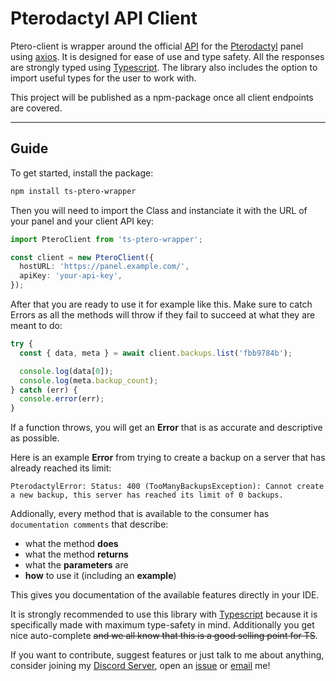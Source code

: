 # Pterodactyl API Client

Ptero-client is wrapper around the official [API](https://dashflo.net/docs/api/pterodactyl/v1/) for the [Pterodactyl](https://pterodactyl.io/) panel using [axios](https://github.com/axios/axios). It is designed for ease of use and type safety. All the responses are strongly typed using [Typescript](https://www.typescriptlang.org/). The library also includes the option to import useful types for the user to work with.

This project will be published as a npm-package once all client endpoints are covered.

---

## Guide

To get started, install the package:

```bash
npm install ts-ptero-wrapper
```

Then you will need to import the Class and instanciate it with the URL of your panel and your client API key:

```ts
import PteroClient from 'ts-ptero-wrapper';

const client = new PteroClient({
  hostURL: 'https://panel.example.com/',
  apiKey: 'your-api-key',
});
```

After that you are ready to use it for example like this. Make sure to catch Errors as all the methods will throw if they fail to succeed at what they are meant to do:

```ts
try {
  const { data, meta } = await client.backups.list('fbb9784b');

  console.log(data[0]);
  console.log(meta.backup_count);
} catch (err) {
  console.error(err);
}
```

If a function throws, you will get an **Error** that is as accurate and descriptive as possible.

Here is an example **Error** from trying to create a backup on a server that has already reached its limit:

`PterodactylError: Status: 400 (TooManyBackupsException): Cannot create a new backup, this server has reached its limit of 0 backups.`

Addionally, every method that is available to the consumer has `documentation comments` that describe:

- what the method **does**
- what the method **returns**
- what the **parameters** are
- **how** to use it (including an **example**)

This gives you documentation of the available features directly in your IDE.

It is strongly recommended to use this library with [Typescript](https://www.typescriptlang.org/) because it is specifically made with maximum type-safety in mind. Additionally you get nice auto-complete ~~and we all know that this is a good selling point for TS~~.

If you want to contribute, suggest features or just talk to me about anything, consider joining my [Discord Server](https://discord.gg/wmJ3WBYcZF), open an [issue](https://github.com/defnot001/ptero-client/issues) or [email](mailto:defnot001@gmail.com) me!
